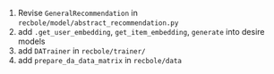 1. Revise `GeneralRecommendation` in `recbole/model/abstract_recommendation.py`
2. add `.get_user_embedding`, `get_item_embedding`, `generate` into desire models
3. add `DATrainer` in `recbole/trainer/`
4. add `prepare_da_data_matrix` in `recbole/data`

